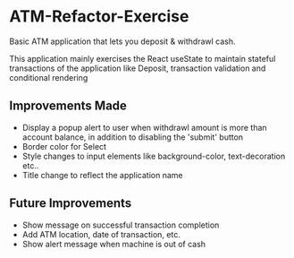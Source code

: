 # ATM-Refactor-Exercise
<p>Basic ATM application that lets you deposit & withdrawl cash.</p>
<p>This application mainly exercises the React useState to maintain stateful transactions of the application like Deposit, 
transaction validation and conditional rendering </p>

## Improvements Made
<ul>
  <li>
    Display a popup alert to user when withdrawl amount is more than account balance, in addition to disabling the 'submit' button
  </li>
  <li>
   Border color for Select
  </li>
  <li>
    Style changes to input elements like background-color, text-decoration etc..
  </li>
  <li>
    Title change to reflect the application name
  </li>  
</ul>

## Future Improvements
<ul>
  <li>
    Show message on successful transaction completion
  <li>
    Add ATM location, date of transaction,  etc.
  </li>
  <li>
    Show alert message when machine is out of cash
  </li>
</ul>

